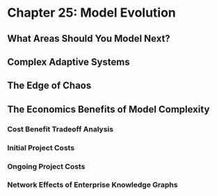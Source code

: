 # Chapter 25: Model Evolution

## What Areas Should You Model Next?

## Complex Adaptive Systems

## The Edge of Chaos

## The Economics Benefits of Model Complexity

### Cost Benefit Tradeoff Analysis

### Initial Project Costs

### Ongoing Project Costs

### Network Effects of Enterprise Knowledge Graphs

